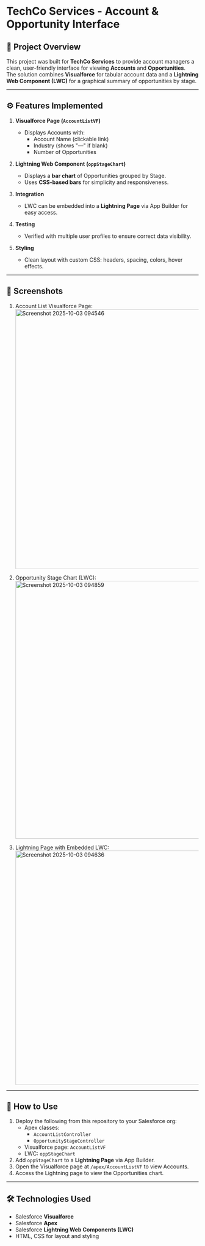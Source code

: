 # TechCo Services - Account & Opportunity Interface

## 📌 Project Overview
This project was built for **TechCo Services** to provide account managers a clean, user-friendly interface for viewing **Accounts** and **Opportunities**.  
The solution combines **Visualforce** for tabular account data and a **Lightning Web Component (LWC)** for a graphical summary of opportunities by stage.  

---

## ⚙️ Features Implemented
1. **Visualforce Page (`AccountListVF`)**
   - Displays Accounts with:
     - Account Name (clickable link)
     - Industry (shows "—" if blank)
     - Number of Opportunities  

2. **Lightning Web Component (`oppStageChart`)**
   - Displays a **bar chart** of Opportunities grouped by Stage.  
   - Uses **CSS-based bars** for simplicity and responsiveness.  

3. **Integration**
   - LWC can be embedded into a **Lightning Page** via App Builder for easy access.  

4. **Testing**
   - Verified with multiple user profiles to ensure correct data visibility.  

5. **Styling**
   - Clean layout with custom CSS: headers, spacing, colors, hover effects.  

---

## 📸 Screenshots
1. Account List Visualforce Page:
   <img width="1358" height="680" alt="Screenshot 2025-10-03 094546" src="https://github.com/user-attachments/assets/7aa1ba05-2099-479f-941f-8820bc66adc5" />

2. Opportunity Stage Chart (LWC):
   <img width="1348" height="675" alt="Screenshot 2025-10-03 094859" src="https://github.com/user-attachments/assets/c93843e3-0b14-4e53-9a49-1f23e77bc89c" />

3. Lightning Page with Embedded LWC:
   <img width="1330" height="613" alt="Screenshot 2025-10-03 094636" src="https://github.com/user-attachments/assets/50729587-489e-4f1c-ba13-0afa7d4e729c" />

---

## 🚀 How to Use
1. Deploy the following from this repository to your Salesforce org:
   - Apex classes:
     - `AccountListController`
     - `OpportunityStageController`
   - Visualforce page: `AccountListVF`
   - LWC: `oppStageChart`
2. Add `oppStageChart` to a **Lightning Page** via App Builder.  
3. Open the Visualforce page at `/apex/AccountListVF` to view Accounts.  
4. Access the Lightning page to view the Opportunities chart.  

---

## 🛠️ Technologies Used
- Salesforce **Visualforce**
- Salesforce **Apex**
- Salesforce **Lightning Web Components (LWC)**
- HTML, CSS for layout and styling
